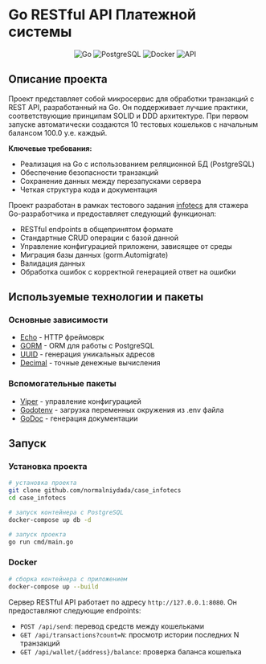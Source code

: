 # Go RESTful API Платежной системы

<div align="center">
  <img src="https://img.shields.io/badge/Go-00ADD8?style=for-the-badge&logo=go&logoColor=white" alt="Go">
  <img src="https://img.shields.io/badge/PostgreSQL-4169E1?style=for-the-badge&logo=postgresql&logoColor=white" alt="PostgreSQL">
  <img src="https://img.shields.io/badge/Docker-2496ED?style=for-the-badge&logo=docker&logoColor=white" alt="Docker">
  <img src="https://img.shields.io/badge/API-FF6C37?style=for-the-badge&logo=postman&logoColor=white" alt="API">
</div>

## Описание проекта

Проект представляет собой микросервис для обработки транзакций с REST API, разработанный на Go. Он поддерживает лучшие практики, соответствующие принципам SOLID и DDD архитектуре. 
При первом запуске автоматически создаются 10 тестовых кошельков с начальным балансом 100.0 у.е. каждый.

**Ключевые требования:**
- Реализация на Go с использованием реляционной БД (PostgreSQL)
- Обеспечение безопасности транзакций
- Сохранение данных между перезапусками сервера
- Четкая структура кода и документация

Проект разработан в рамках тестового задания [infotecs](https://infotecs.ru) для стажера Go-разработчика и предоставляет следующий функционал:

- RESTful endpoints в общепринятом формате
- Стандартные CRUD операции с базой данной
- Управление конфигурацией приложени, зависящее от среды
- Миграция базы данных (gorm.Automigrate)
- Валидация данных
- Обработка ошибок с корректной генерацией ответ на ошибки

## Используемые технологии и пакеты

### Основные зависимости 
- [Echo](https://echo.labstack.com/) - HTTP фреймоврк 
- [GORM](https://gorm.io/) - ORM для работы с PostgreSQL
- [UUID](https://github.com/google/uuid) - генерация уникальных адресов
- [Decimal](https://github.com/shopspring/decimal) - точные денежные вычисления

### Вспомогательные пакеты
- [Viper](https://github.com/spf13/viper) - управление конфигурацией
- [Godotenv](https://github.com/joho/godotenv) - загрузка переменных окружения из .env файла
- [GoDoc](https://pkg.go.dev/golang.org/x/tools/cmd/godoc) - генерация документации

## Запуск

### Установка проекта
```bash
# установка проекта
git clone github.com/normalniydada/case_infotecs
cd case_infotecs

# запуск контейнера с PostgreSQL
docker-compose up db -d

# запуск проекта
go run cmd/main.go
```

### Docker
```bash
# сборка контейнера с приложением
docker-compose up --build
```

Сервер RESTful API работает по адресу `http://127.0.0.1:8080`. Он предоставляют следующие endpoints:

* `POST /api/send`: перевод средств между кошельками
* `GET /api/transactions?count=N`: просмотр истории последних N транзакций
* `GET /api/wallet/{address}/balance`: проверка баланса кошелька 

















